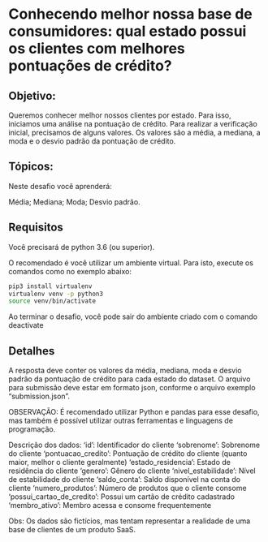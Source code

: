 # Conhecendo melhor nossa base de consumidores: qual estado possui os clientes com melhores pontuações de crédito?

## Objetivo:

Queremos conhecer melhor nossos clientes por estado. Para isso, iniciamos uma análise na pontuação de crédito. Para realizar a verificação inicial, precisamos de alguns valores. Os valores são a média, a mediana, a moda e o desvio padrão da pontuação de crédito.

## Tópicos:

Neste desafio você aprenderá:

Média;
Mediana;
Moda;
Desvio padrão.

## Requisitos

Você precisará de python 3.6 (ou superior).

O recomendado é você utilizar um ambiente virtual. Para isto, execute os comandos como no exemplo abaixo:

```bash
pip3 install virtualenv
virtualenv venv -p python3
source venv/bin/activate 
```

Ao terminar o desafio, você pode sair do ambiente criado com o comando deactivate

## Detalhes

A resposta deve conter os valores da média, mediana, moda e desvio padrão da pontuação de crédito para cada estado do dataset. O arquivo para submissão deve estar em formato json, conforme o arquivo exemplo “submission.json”.

OBSERVAÇÃO: É recomendado utilizar Python e pandas para esse desafio, mas também é possível utilizar outras ferramentas e linguagens de programação.

Descrição dos dados: ‘id’: Identificador do cliente ‘sobrenome’: Sobrenome do cliente ‘pontuacao_credito’: Pontuação de crédito do cliente (quanto maior, melhor o cliente geralmente) ‘estado_residencia’: Estado de residência do cliente ‘genero’: Gênero do cliente ‘nivel_estabilidade’: Nível de estabilidade do cliente ‘saldo_conta’: Saldo disponível na conta do cliente ‘numero_produtos’: Número de produtos que o cliente consome ‘possui_cartao_de_credito’: Possui um cartão de crédito cadastrado ‘membro_ativo’: Membro acessa e consome frequentemente

Obs: Os dados são fictícios, mas tentam representar a realidade de uma base de clientes de um produto SaaS.
